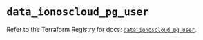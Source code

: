 # `data_ionoscloud_pg_user`

Refer to the Terraform Registry for docs: [`data_ionoscloud_pg_user`](https://registry.terraform.io/providers/ionos-cloud/ionoscloud/6.7.6/docs/data-sources/pg_user).
